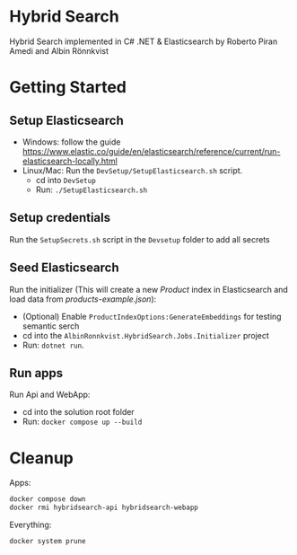 # Hybrid Search

Hybrid Search implemented in C# .NET & Elasticsearch by Roberto Piran Amedi and Albin Rönnkvist

# Getting Started

## Setup Elasticsearch

- Windows: follow the guide https://www.elastic.co/guide/en/elasticsearch/reference/current/run-elasticsearch-locally.html
- Linux/Mac: Run the `DevSetup/SetupElasticsearch.sh` script.
  - cd into `DevSetup`
  - Run: `./SetupElasticsearch.sh`

## Setup credentials

Run the `SetupSecrets.sh` script in the `Devsetup` folder to add all secrets

## Seed Elasticsearch

Run the initializer (This will create a new _Product_ index in Elasticsearch and load data from _products-example.json_): 
- (Optional) Enable `ProductIndexOptions:GenerateEmbeddings` for testing semantic serch
- cd into the `AlbinRonnkvist.HybridSearch.Jobs.Initializer` project
- Run: `dotnet run`. 

## Run apps
Run Api and WebApp: 
- cd into the solution root folder
- Run: `docker compose up --build`

# Cleanup

Apps:
```bash
docker compose down
docker rmi hybridsearch-api hybridsearch-webapp
```

Everything:
```bash
docker system prune
```